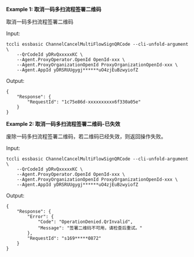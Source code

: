 **Example 1: 取消一码多扫流程签署二维码**

取消一码多扫流程签署二维码

Input: 

```
tccli essbasic ChannelCancelMultiFlowSignQRCode --cli-unfold-argument  \
    --QrCodeId yDRvQxxxxxKC \
    --Agent.ProxyOperator.OpenId OpenId-xxx \
    --Agent.ProxyOrganizationOpenId ProxyOrganizationOpenId-xxx \
    --Agent.AppId yDRSRUUgygj******uO4zjEuBzwyiofZ
```

Output: 
```
{
    "Response": {
        "RequestId": "1c75e86d-xxxxxxxxxx6f330a05e"
    }
}
```

**Example 2: 取消一码多扫流程签署二维码-已失效**

废除一码多扫流程签署二维码，若二维码已经失效，则返回操作失败。

Input: 

```
tccli essbasic ChannelCancelMultiFlowSignQRCode --cli-unfold-argument  \
    --QrCodeId yDRvQxxxxxKC \
    --Agent.ProxyOperator.OpenId OpenId-xxx \
    --Agent.ProxyOrganizationOpenId ProxyOrganizationOpenId-xxx \
    --Agent.AppId yDRSRUUgygj******uO4zjEuBzwyiofZ
```

Output: 
```
{
    "Response": {
        "Error": {
            "Code": "OperationDenied.QrInvalid",
            "Message": "签署二维码不可用，请检查后重试。"
        },
        "RequestId": "s169*****0872"
    }
}
```

